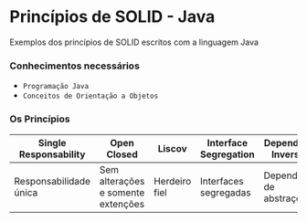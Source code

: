 # Princípios de SOLID - Java

Exemplos dos princípios de SOLID escritos com a linguagem Java

### Conhecimentos necessários

- `Programação Java`
- `Conceitos de Orientação a Objetos`

### Os Princípios

| Single Responsability | Open Closed | Liscov | Interface Segregation | Dependency Inversion | Teste
| -------- | -------- | -------- | -------- | -------- | -------- |
| Responsabilidade única | Sem alterações e somente extenções | Herdeiro fiel | Interfaces segregadas | Dependência de abstrações | Teste |
